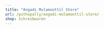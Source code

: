 ```yaml
---
title: "Angadi Mulamoottil Store"
url: /puthupally/angadi-mulamoottil-store/
shop: Schreibwaren
---
```

